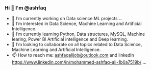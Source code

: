 ### Hi 👋 I'm @ashfaq 

- 🔭 I’m currently working on Data science ML projects ...
- 👀 I’m interested in Data Science, Machine Learning and Artificial Intelligence.
- 🌱 I’m currently learning Python, Data structures, MySQL, Machine learing, Power BI Artificial intelligence and Deep learning.
- 💞️ I’m looking to collaborate on all topics related to Data Science, Machine Learning and Artificial Intelligence.
- 📫 How to reach me: ashfaqalijob@outlook.com and linkedIn https://www.linkedin.com/in/mohammed-ashfaq-ali-1b0a7519b/ ...
